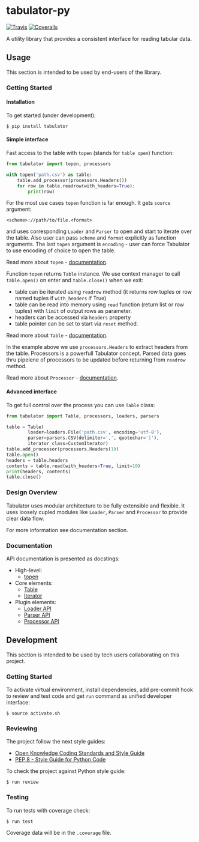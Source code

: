 # tabulator-py

[![Travis](https://img.shields.io/travis/okfn/tabulator-py.svg)](https://travis-ci.org/okfn/tabulator-py)
[![Coveralls](http://img.shields.io/coveralls/okfn/tabulator-py.svg?branch=master)](https://coveralls.io/r/okfn/tabulator-py?branch=master)

A utility library that provides a consistent interface for reading tabular data.

## Usage

This section is intended to be used by end-users of the library.

### Getting Started

#### Installation

To get started (under development):

```
$ pip install tabulator
```

#### Simple interface

Fast access to the table with `topen` (stands for `table open`) function:

```python
from tabulator import topen, processors

with topen('path.csv') as table:
    table.add_processor(processors.Headers())
    for row in table.readrow(with_headers=True):
        print(row)
```

For the most use cases `topen` function is far enough. It gets
`source` argument:

```
<scheme>://path/to/file.<format>
```
and uses corresponding `Loader` and `Parser` to open and start to iterate
over the table. Also user can pass `scheme` and `format` explicitly
as function arguments. The last `topen` argument is `encoding` - user can force Tabulator
to use encoding of choice to open the table.

Read more about `topen` - [documentation](https://github.com/okfn/tabulator-py/blob/master/tabulator/topen.py).

Function `topen` returns `Table` instance. We use context manager
to call `table.open()` on enter and `table.close()` when we exit:
- table can be iterated using `readrow` method (it returns row tuples
or row named tuples if `with_headers` if True)
- table can be read into memory using `read` function (return list or row tuples)
with `limit` of output rows as parameter.
- headers can be accessed via `headers` property
- table pointer can be set to start via `reset` method.

Read more about `Table` - [documentation](https://github.com/okfn/tabulator-py/blob/master/tabulator/table.py).

In the example above we use `processors.Headers` to extract headers
from the table. Processors is a powerfull Tabulator concept.
Parsed data goes thru pipelene of processors to be updated before
returning from `readrow` method.

Read more about `Processor` - [documentation](https://github.com/okfn/tabulator-py/blob/master/tabulator/processors/api.py).

#### Advanced interface

To get full control over the process you can use `Table` class:

```python
from tabulator import Table, processors, loaders, parsers

table = Table(
        loader=loaders.File('path.csv', encoding='utf-8'),
        parser=parsers.CSV(delimiter=',', quotechar='|'),
        iterator_class=CustomIterator)
table.add_processor(processors.Headers(1))
table.open()
headers = table.headers
contents = table.read(with_headers=True, limit=10)
print(headers, contents)
table.close()
```

### Design Overview

Tabulator uses modular architecture to be fully extensible and flexible.
It uses loosely cupled modules like `Loader`, `Parser` and `Processor`
to provide clear data flow.

For more information see documentation section.

### Documentation

API documentation is presented as docstings:
- High-level:
    - [topen](https://github.com/okfn/tabulator-py/blob/master/tabulator/topen.py)
- Core elements:
    - [Table](https://github.com/okfn/tabulator-py/blob/master/tabulator/table.py)
    - [Iterator](https://github.com/okfn/tabulator-py/blob/master/tabulator/iterator.py)
- Plugin elements:
    - [Loader API](https://github.com/okfn/tabulator-py/blob/master/tabulator/loaders/api.py)
    - [Parser API](https://github.com/okfn/tabulator-py/blob/master/tabulator/parsers/api.py)
    - [Processor API](https://github.com/okfn/tabulator-py/blob/master/tabulator/processors/api.py)

## Development

This section is intended to be used by tech users collaborating
on this project.

### Getting Started

To activate virtual environment, install
dependencies, add pre-commit hook to review and test code
and get `run` command as unified developer interface:

```
$ source activate.sh
```

### Reviewing

The project follow the next style guides:
- [Open Knowledge Coding Standards and Style Guide](https://github.com/okfn/coding-standards)
- [PEP 8 - Style Guide for Python Code](https://www.python.org/dev/peps/pep-0008/)

To check the project against Python style guide:

```
$ run review
```

### Testing

To run tests with coverage check:

```
$ run test
```

Coverage data will be in the `.coverage` file.
